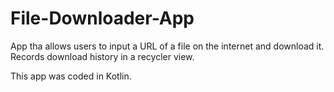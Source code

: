 # File-Downloader-App
App tha allows users to input a URL of a file on the internet and download it. Records download history in a recycler view.

This app was coded in Kotlin.
